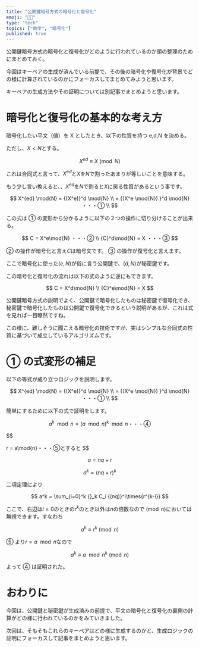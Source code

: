 ```yaml
---
title: "公開鍵暗号方式の暗号化と復号化"
emoji: "👨‍💻"
type: "tech"
topics: ["数学", "暗号化"]
published: true
---
```


公開鍵暗号方式の暗号化と復号化がどのように行われているのか頭の整理のためにまとめておく。

今回はキーペアの生成が済んでいる前提で、その後の暗号化や復号化が背景でどの様に計算されているのかにフォーカスしてまとめてみようと思います。

キーペアの生成方法やその証明については別記事でまとめようと思います。

# 暗号化と復号化の基本的な考え方

暗号化したい平文（値）を X としたとき、以下の性質を持つ e,d,N を決める。

ただし、$X < N$とする。

$$
X^{ed} \equiv X \pmod{N}
$$

これは合同式と言って、$X^{ed}$と$X$を$N$で割ったあまりが等しいことを意味する。

もう少し言い換えると、、$X^{ed}$を$N$で割ると$X$に戻る性質があるという事です。

$$
X^{ed} \mod{N} = {(X^e)}^d \mod{N} \\
= {(X^e \mod{N}) }^d \mod{N} ・・・① \\
$$

この式は ① の変形から分かるように以下の２つの操作に切り分けることが出来る。

$$
C = X^e\mod{N} ・・・② \\
{C}^d\mod{N} = X ・・・③
$$

② の操作が暗号化と言え$C$は暗号文です。
③ の操作が復号化と言えます。

ここで暗号化に使った$(e, N)$が俗に言う公開鍵で、$(d, N)$が秘密鍵です。

この暗号化と復号化の流れは以下の式のように逆にもできます。

$$
C = X^d\mod{N}  \\
{C}^e\mod{N} = X
$$

公開鍵暗号方式の説明でよく、公開鍵で暗号化したものは秘密鍵で復号化でき、秘密鍵で暗号化したものは公開鍵で復号化できるという説明があるが、これは式を見れば一目瞭然ですね。

この様に、難しそうに聞こえる暗号化の技術ですが、実はシンプルな合同式の性質に基づいて成立しているアルゴリズムです。

# ① の式変形の補足

以下の等式が成り立つロジックを説明します。

$$
X^{ed} \mod{N} = {(X^e)}^d \mod{N} \\
= {(X^e \mod{N}) }^d \mod{N} ・・・① \\
$$

簡単にするために以下の式で証明をします。

$$
a^k \mod{n} = (a \mod{n})^k \mod{n}・・・④
$$

$$

r = a\mod{n}・・・⑤とすると
$$

$$
a = nq+r
$$

$$
a^k = {(nq+r)}^k
$$

二項定理により

$$
a^k = \sum_{i=0}^k {}_k C_i {(nq)}^i\times{r^{k-i}}
$$

ここで、右辺は$i=0$のときの$r^k$のとき以外は$n$の倍数なので$\pmod{n}$においては無視できます。すなわち

$$
a^k \equiv r^k \pmod{n}
$$

⑤ より$r = a\mod{n}$なので

$$
a^k \equiv {a\mod{n}}^k \pmod{n}
$$

よって ④ は証明された。

# おわりに

今回は、公開鍵と秘密鍵が生成済みの前提で、平文の暗号化と復号化の裏側の計算がどの様に行われているのかをみていきました。

次回は、そもそもこれらのキーペアはどの様に生成するのかと、生成ロジックの証明にフォーカスして記事をまとめようと思います。
